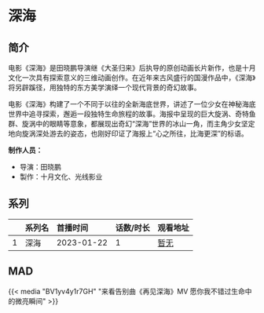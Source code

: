 # 深海


## 简介

电影《深海》是田晓鹏导演继《大圣归来》后执导的原创动画长片新作，也是十月文化一次具有探索意义的三维动画创作。在近年来古风盛行的国漫作品中，《深海》将另辟蹊径，用独特的东方美学演绎一个现代背景的奇幻故事。

电影《深海》构建了一个不同于以往的全新海底世界，讲述了一位少女在神秘海底世界中追寻探索，邂逅一段独特生命旅程的故事。海报中呈现的巨大旋涡、奇特鱼群、旋涡中的眼睛等意象，都展现出奇幻“深海”世界的冰山一角，而主角少女坚定地向旋涡深处游去的姿态，也刚好印证了海报上“心之所往，比海更深”的标语。

**制作人员：**
- 导演：田晓鹏
- 製作：十月文化、光线影业



## 系列

|     |   系列名   |   首播时间  | 话数/时长  | 观看地址 |
|:---  |:------    |:----      |:---       |:---  |
| 1 | 深海 | 2023-01-22 | 1 | [暂无](#id-1)  |


## MAD

{{< media "BV1yv4y1r7GH" "来看告别曲《再见深海》MV 愿你我不错过生命中的微亮瞬间" >}}

